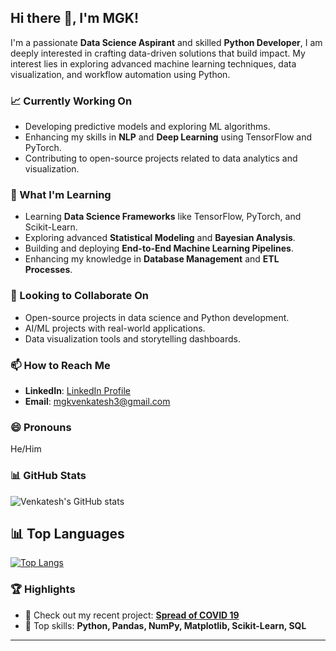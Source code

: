 ##                         Hi there 👋, I'm MGK!

I'm a passionate **Data Science Aspirant** and skilled **Python Developer**, I am deeply interested in crafting data-driven solutions that build impact. My interest lies in exploring advanced machine learning techniques, data visualization, and workflow automation using Python.

### 📈 Currently Working On
- Developing predictive models and exploring ML algorithms.  
- Enhancing my skills in **NLP** and **Deep Learning** using TensorFlow and PyTorch.  
- Contributing to open-source projects related to data analytics and visualization.

### 📝 What I'm Learning
- Learning **Data Science Frameworks** like TensorFlow, PyTorch, and Scikit-Learn.  
- Exploring advanced **Statistical Modeling** and **Bayesian Analysis**. 
- Building and deploying **End-to-End Machine Learning Pipelines**.
- Enhancing my knowledge in **Database Management** and **ETL Processes**. 

### 🤝 Looking to Collaborate On
- Open-source projects in data science and Python development.  
- AI/ML projects with real-world applications.  
- Data visualization tools and storytelling dashboards.  

### 📫 How to Reach Me
- **LinkedIn**: [LinkedIn Profile](https://www.linkedin.com/in/m-geetha-krishna-venkatesh-742416269/)  
- **Email**: mgkvenkatesh3@gmail.com  

### 😄 Pronouns
He/Him  

### 📊 GitHub Stats
![Venkatesh's GitHub stats](https://github-readme-stats.vercel.app/api?username=MGK-VENKATESH&show_icons=true&theme=radical)  
## 📊 Top Languages

[![Top Langs](https://github-readme-stats.vercel.app/api/top-langs/?username=MGK-VENKATESH&layout=compact&theme=radical)](https://github.com/MGK-VENKATESH)


### 🏆 Highlights  
- 📂 Check out my recent project: **[Spread of COVID 19](https://github.com/MGK-VENKATESH/Mac-VS-code/tree/main/Python/BTHAssignment2)**  
- 🌟 Top skills: **Python, Pandas, NumPy, Matplotlib, Scikit-Learn, SQL**  

---



<!--
**MGK-VENKATESH/MGK-VENKATESH** is a ✨ _special_ ✨ repository because its `README.md` (this file) appears on your GitHub profile.

Here are some ideas to get you started:

- 🔭 I’m currently working on ...
- 🌱 I’m currently learning ...
- 👯 I’m looking to collaborate on ...
- 🤔 I’m looking for help with ...
- 💬 Ask me about ...
- 📫 How to reach me: ...
- 😄 Pronouns: ...
- ⚡ Fun fact: ...
-->
